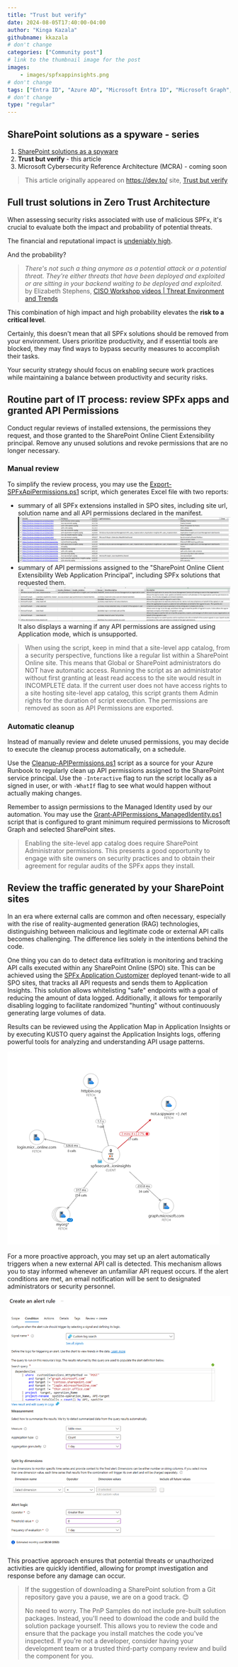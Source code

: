```yaml
---
title: "Trust but verify"
date: 2024-08-05T17:40:00-04:00
author: "Kinga Kazala"
githubname: kkazala
# don't change
categories: ["Community post"]
# link to the thumbnail image for the post
images:
    - images/spfxappinsights.png
# don't change
tags: ["Entra ID", "Azure AD", "Microsoft Entra ID", "Microsoft Graph", "SharePoint Framework (SPFx)", "SPFx", "PnP PowerShell"]
# don't change
type: "regular"
---
```


## SharePoint solutions as a spyware - series

1. [SharePoint solutions as a spyware](./../spfx-solutions-as-spyware)
1. **Trust but verify** - this article
1. Microsoft Cybersecurity Reference Architecture (MCRA) - coming soon

> This article originally appeared on https://dev.to/ site, [Trust but verify](https://dev.to/kkazala/trust-but-verify-2nck)

## Full trust solutions in Zero Trust Architecture

When assessing security risks associated with use of malicious SPFx, it's crucial to evaluate both the impact and probability of potential threats.

The financial and reputational impact is [undeniably high](https://pnp.github.io/blog/post/spfx-solutions-as-spyware/#data-exfiltration-impact).

And the probability?

> _There's not such a thing anymore as a potential attack or a potential threat. They're either threats that have been deployed and exploited or are sitting in your backend waiting to be deployed and exploited._ by Elizabeth Stephens, [CISO Workshop videos | Threat Environment and Trends](https://learn.microsoft.com/en-us/security/adoption/the-ciso-workshop-videos#threat-environment-and-trends)

This combination of high impact and high probability elevates the **risk to a critical level**.

Certainly, this doesn't mean that all SPFx solutions should be removed from your environment. Users prioritize productivity, and if essential tools are blocked, they may find ways to bypass security measures to accomplish their tasks.

Your security strategy should focus on enabling secure work practices while maintaining a balance between productivity and security risks.

## Routine part of IT process: review SPFx apps and granted API Permissions

Conduct regular reviews of installed extensions, the permissions they request, and those granted to the SharePoint Online Client Extensibility principal. Remove any unused solutions and revoke permissions that are no longer necessary.

### Manual review
To simplify the review process, you may use the [Export-SPFxApiPermissions.ps1](https://pnp.github.io/script-samples/scripts/get-spfx-apipermissions/README.html) script, which generates Excel file with two reports:

-   summary of all SPFx extensions installed in SPO sites, including site url, solution name and all API permissions declared in the manifest.
    ![report API Permissions](./images/APIPermissions.png)
-   summary of API permissions assigned to the "SharePoint Online Client Extensibility Web Application Principal", including SPFx solutions that requested them.
    ![report API permissions Used](./images/APIpermissionsUsed.png)
    It also displays a warning if any API permissions are assigned using Application mode, which is unsupported.

> When using the script, keep in mind that a site-level app catalog, from a security perspective, functions like a regular list within a SharePoint Online site. This means that Global or SharePoint administrators do NOT have automatic access. Running the script as an administrator without first granting at least read access to the site would result in INCOMPLETE data. If the current user does not have access rights to a site hosting site-level app catalog, this script grants them Admin rights for the duration of script execution. The permissions are removed as soon as API Permissions are exported.

### Automatic cleanup

Instead of manually review and delete unused permissions, you may decide to execute the cleanup process automatically, on a schedule.

Use the [Cleanup-APIPermissions.ps1](https://gist.github.com/kkazala/399c03e78a8b40f9fecdccead265160c) script as a source for your Azure Runbook to regularly clean up API permissions assigned to the SharePoint service principal.
Use the `-Interactive` flag to run the script locally as a signed in user, or with `-WhatIf` flag to see what would happen without actually making changes.

Remember to assign permissions to the Managed Identity used by our automation. You may use the [Grant-APIPermissions_ManagedIdentity.ps1](https://gist.github.com/kkazala/e293910545bbf02017a81a847aee9ddb) script that is configured to grant minimum required permissions to Microsoft Graph and selected SharePoint sites.

> Enabling the site-level app catalog does require SharePoint Administrator permissions. This presents a good opportunity to engage with site owners on security practices and to obtain their agreement for regular audits of the SPFx apps they install.

## Review the traffic generated by your SharePoint sites

In an era where external calls are common and often necessary, especially with the rise of reality-augmented generation (RAG) technologies, distinguishing between malicious and legitimate code or external API calls becomes challenging. The difference lies solely in the intentions behind the code.

One thing you can do to detect data exfiltration is monitoring and tracking API calls executed within any SharePoint Online (SPO) site. This can be achieved using the [SPFx Application Customizer](https://github.com/kkazala/applicationinsights-api-calls-tracking) deployed tenant-wide to all SPO sites, that tracks all API requests and sends them to Application Insights. This solution allows whitelisting "safe" endpoints with a goal of reducing the amount of data logged. Additionally, it allows for temporarily disabling logging to facilitate randomized "hunting" without continuously generating large volumes of data.

Results can be reviewed using the Application Map in Application Insights or by executing KUSTO query against the Application Insights logs, offering powerful tools for analyzing and understanding API usage patterns.

![application map](./images/applicationMap.png)

For a more proactive approach, you may set up an alert automatically triggers when a new external API call is detected. This mechanism allows you to stay informed whenever an unfamiliar API request occurs. If the alert conditions are met, an email notification will be sent to designated administrators or security personnel.

![alert rule](./images/alerttule.png)

This proactive approach ensures that potential threats or unauthorized activities are quickly identified, allowing for prompt investigation and response before any damage can occur.

> If the suggestion of downloading a SharePoint solution from a Git repository gave you a pause, we are on a good track. 😊
>
> No need to worry. The PnP Samples do not include pre-built solution packages. Instead, you'll need to download the code and build the solution package yourself. This allows you to review the code and ensure that the package you install matches the code you've inspected. If you're not a developer, consider having your development team or a trusted third-party company review and build the component for you.
